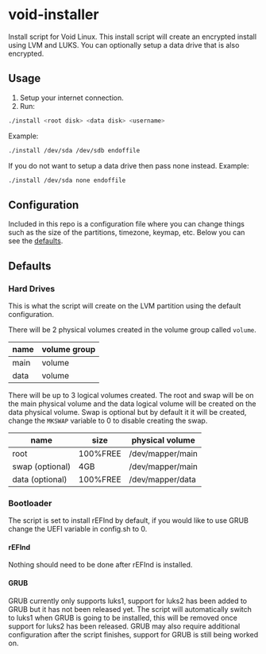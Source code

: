 # void-installer

Install script for Void Linux. This install script will create an encrypted install using LVM and LUKS. You can optionally setup a data drive that is also encrypted. 

## Usage

1. Setup your internet connection.
2. Run:
```bash
./install <root disk> <data disk> <username>
```

Example:
```bash
./install /dev/sda /dev/sdb endoffile
```

If you do not want to setup a data drive then pass none instead. Example:
```bash
./install /dev/sda none endoffile
```

## Configuration

Included in this repo is a configuration file where you can change things such as the size of the partitions, timezone, keymap, etc. Below you can see the [defaults](#defaults).

<a href="#defaults"></a>
## Defaults
### Hard Drives

This is what the script will create on the LVM partition using the default configuration.

There will be 2 physical volumes created in the volume group called `volume`.

| name | volume group |
|------|--------------|
| main | volume       |
| data | volume       |

There will be up to 3 logical volumes created. The root and swap will be on the main physical volume and the data logical volume will be created on the data physical volume. Swap is optional but by default it it will be created, change the `MKSWAP` variable to 0 to disable creating the swap.

| name            | size     | physical volume  |
|-----------------|----------|------------------|
| root            | 100%FREE | /dev/mapper/main |
| swap (optional) | 4GB      | /dev/mapper/main |
| data (optional) | 100%FREE | /dev/mapper/data |

### Bootloader

The script is set to install rEFInd by default, if you would like to use GRUB change the UEFI variable in config.sh to 0.

#### rEFInd

Nothing should need to be done after rEFInd is installed.

#### GRUB

GRUB currently only supports luks1, support for luks2 has been added to GRUB but it has not been released yet. The script will automatically switch to luks1 when GRUB is going to be installed, this will be removed once support for luks2 has been released. GRUB may also require additional configuration after the script finishes, support for GRUB is still being worked on.
